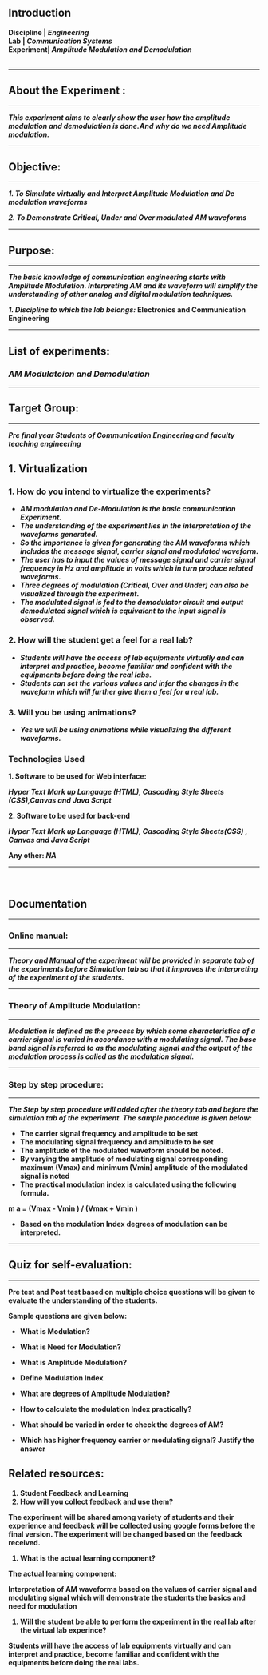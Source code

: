 ## <b>Introduction</b> <br>

<b>Discipline | <b>_Engineering_<br>
<b> Lab | _Communication Systems_<br>
<b> Experiment| _Amplitude Modulation and Demodulation_ <br><br>

---

## About the Experiment :<br>

---

_This experiment aims to clearly show the user how the amplitude modulation and demodulation is done.And why do we need Amplitude modulation._<br>

---

## <B>Objective:</B>

---

_1. To Simulate virtually and Interpret Amplitude Modulation and De modulation waveforms_

_2. To Demonstrate Critical, Under and Over modulated AM waveforms_

---

## <b>Purpose:</b>

---

_The basic knowledge of communication engineering starts with Amplitude Modulation. Interpreting AM and its waveform will simplify the understanding of other analog and digital modulation techniques._

_1. Discipline to which the lab belongs:_ **Electronics and Communication Engineering**

---

## <b>List of experiments:<b>

### <i>AM Modulatoion and Demodulation</i>

---

## <b>Target Group:</b>

---

_Pre final year Students of Communication Engineering and faculty teaching engineering_

## <b>1. Virtualization</b>

### <b>1. How do you intend to virtualize the experiments?</b>

- _AM modulation and De-Modulation is the basic communication Experiment._
- _The understanding of the experiment lies in the interpretation of the waveforms generated._
- _So the importance is given for generating the AM waveforms which includes the message signal, carrier signal and modulated waveform._
- _The user has to input the values of message signal and carrier signal frequency in Hz and amplitude in volts which in turn produce related waveforms._
- _Three degrees of modulation (Critical, Over and Under) can also be visualized through the experiment._
- _The modulated signal is fed to the demodulator circuit and output demodulated signal which is equivalent to the input signal is observed._

### <b>2. How will the student get a feel for a real lab?</b>

- _Students will have the access of lab equipments virtually and can interpret and practice, become familiar and confident with the equipments before doing the real labs._
- _Students can set the various values and infer the changes in the waveform which will further give them a feel for a real lab._

### <b>3. Will you be using animations?</b>

- _Yes we will be using animations while visualizing the different waveforms._

### <b> Technologies Used</b>

**1. Software to be used for Web interface:**

_Hyper Text Mark up Language (HTML), Cascading Style Sheets (CSS),Canvas and Java Script_

**2. Software to be used for back-end**

_Hyper Text Mark up Language (HTML), Cascading Style Sheets(CSS) , Canvas and Java Script_

Any other: _NA_

---

 <br>

## <b> Documentation</b>

---

### <b>Online manual:</B>

---

_Theory and Manual of the experiment will be provided in separate tab of the experiments before Simulation tab so that it improves the interpreting of the experiment of the students._

---

### <b> Theory of Amplitude Modulation:</b>

---

_Modulation is defined as the process by which some characteristics of a carrier signal is varied in accordance with a modulating signal. The base band signal is referred to as the modulating signal and the output of the modulation process is called as the modulation signal._

---

### <b>Step by step procedure:</b>

---

_The Step by step procedure will added after the theory tab and before the simulation tab of the experiment. The sample procedure is given below:_

- The carrier signal frequency and amplitude to be set
- The modulating signal frequency and amplitude to be set
- The amplitude of the modulated waveform should be noted.
- By varying the amplitude of modulating signal corresponding maximum (Vmax) and minimum (Vmin) amplitude of the modulated signal is noted
- The practical modulation index is calculated using the following formula.

m a = (Vmax - Vmin ) / (Vmax + Vmin )

- Based on the modulation Index degrees of modulation can be interpreted.

---

## <b> Quiz for self-evaluation:</b>

---

Pre test and Post test based on multiple choice questions will be given to evaluate the understanding of the students.

Sample questions are given below:

- What is Modulation?

- What is Need for Modulation?

- What is Amplitude Modulation?

- Define Modulation Index

- What are degrees of Amplitude Modulation?

- How to calculate the modulation Index practically?

- What should be varied in order to check the degrees of AM?

- Which has higher frequency carrier or modulating signal? Justify the answer

## <b>Related resources:</b>

1. Student Feedback and Learning
1. How will you collect feedback and use them?

The experiment will be shared among variety of students and their experience and feedback will be collected using google forms before the final version. The experiment will be changed based on the feedback received.

1. What is the actual learning component?

The actual learning component:

Interpretation of AM waveforms based on the values of carrier signal and modulating signal which will demonstrate the students the basics and need for modulation

1. Will the student be able to perform the experiment in the real lab after the virtual lab experince?

Students will have the access of lab equipments virtually and can interpret and practice, become familiar and confident with the equipments before doing the real labs.
